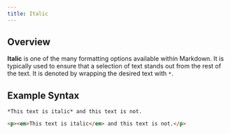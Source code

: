 ```yaml
---
title: Italic
---
```


## Overview

**Italic** is one of the many formatting options available within Markdown. It is typically used to ensure that a selection of text stands out from the rest of the text. It is denoted by wrapping the desired text with `*`.

## Example Syntax

```text
*This text is italic* and this text is not.
```

```html
<p><em>This text is italic</em> and this text is not.</p>
```
